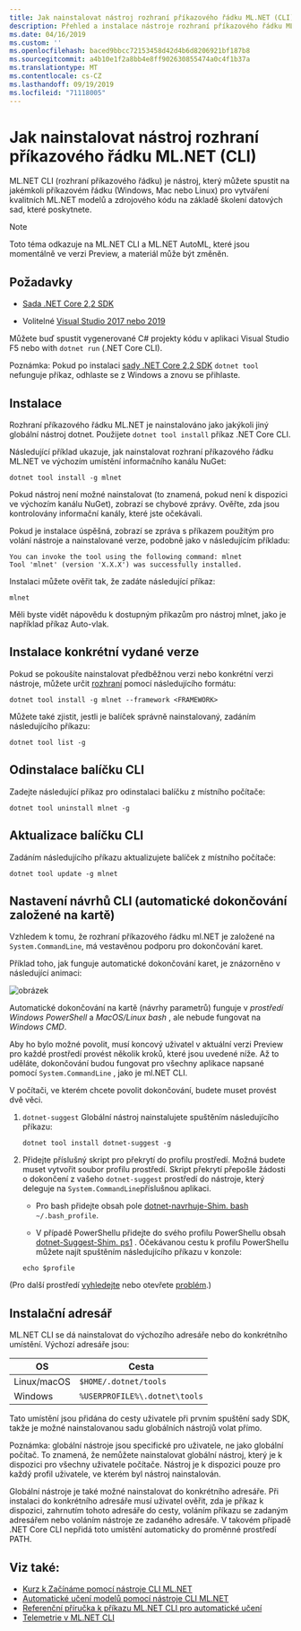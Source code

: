 ```yaml
---
title: Jak nainstalovat nástroj rozhraní příkazového řádku ML.NET (CLI)
description: Přehled a instalace nástroje rozhraní příkazového řádku ML.NET (CLI).
ms.date: 04/16/2019
ms.custom: ''
ms.openlocfilehash: baced9bbcc72153458d42d4b6d8206921bf187b8
ms.sourcegitcommit: a4b10e1f2a8bb4e8ff902630855474a0c4f1b37a
ms.translationtype: MT
ms.contentlocale: cs-CZ
ms.lasthandoff: 09/19/2019
ms.locfileid: "71118005"
---
```

# <a name="how-to-install-the-mlnet-command-line-interface-cli-tool"></a>Jak nainstalovat nástroj rozhraní příkazového řádku ML.NET (CLI)

ML.NET CLI (rozhraní příkazového řádku) je nástroj, který můžete spustit na jakémkoli příkazovém řádku (Windows, Mac nebo Linux) pro vytváření kvalitních ML.NET modelů a zdrojového kódu na základě školení datových sad, které poskytnete.

> [!NOTE]
> Toto téma odkazuje na ML.NET CLI a ML.NET AutoML, které jsou momentálně ve verzi Preview, a materiál může být změněn.

## <a name="pre-requisites"></a>Požadavky

- [Sada .NET Core 2,2 SDK](https://dotnet.microsoft.com/download/dotnet-core/2.2)

- Volitelné [Visual Studio 2017 nebo 2019](https://visualstudio.microsoft.com/vs/)

Můžete buď spustit vygenerované C# projekty kódu v aplikaci Visual Studio F5 nebo with `dotnet run` (.NET Core CLI).

Poznámka: Pokud po instalaci [sady .NET Core 2,2 SDK](https://dotnet.microsoft.com/download/dotnet-core/2.2) `dotnet tool` nefunguje příkaz, odhlaste se z Windows a znovu se přihlaste.

## <a name="install"></a>Instalace

Rozhraní příkazového řádku ML.NET je nainstalováno jako jakýkoli jiný globální nástroj dotnet. Použijete `dotnet tool install` příkaz .NET Core CLI. 

Následující příklad ukazuje, jak nainstalovat rozhraní příkazového řádku ML.NET ve výchozím umístění informačního kanálu NuGet:

```dotnetcli
dotnet tool install -g mlnet
```

Pokud nástroj není možné nainstalovat (to znamená, pokud není k dispozici ve výchozím kanálu NuGet), zobrazí se chybové zprávy. Ověřte, zda jsou kontrolovány informační kanály, které jste očekávali.

Pokud je instalace úspěšná, zobrazí se zpráva s příkazem použitým pro volání nástroje a nainstalované verze, podobně jako v následujícím příkladu:

```console
You can invoke the tool using the following command: mlnet
Tool 'mlnet' (version 'X.X.X') was successfully installed.
```

Instalaci můžete ověřit tak, že zadáte následující příkaz:

```console
mlnet
```

Měli byste vidět nápovědu k dostupným příkazům pro nástroj mlnet, jako je například příkaz Auto-vlak.

## <a name="install-a-specific-release-version"></a>Instalace konkrétní vydané verze

Pokud se pokoušíte nainstalovat předběžnou verzi nebo konkrétní verzi nástroje, můžete určit [rozhraní](../../standard/frameworks.md) pomocí následujícího formátu:

```dotnetcli
dotnet tool install -g mlnet --framework <FRAMEWORK>
```

Můžete také zjistit, jestli je balíček správně nainstalovaný, zadáním následujícího příkazu:

```dotnetcli
dotnet tool list -g
```

## <a name="uninstall-the-cli-package"></a>Odinstalace balíčku CLI

Zadejte následující příkaz pro odinstalaci balíčku z místního počítače:

```dotnetcli
dotnet tool uninstall mlnet -g
```

## <a name="update-the-cli-package"></a>Aktualizace balíčku CLI

Zadáním následujícího příkazu aktualizujete balíček z místního počítače:

```dotnetcli
dotnet tool update -g mlnet
```

## <a name="set-up-cli-suggestions-tab-based-auto-completion"></a>Nastavení návrhů CLI (automatické dokončování založené na kartě)

Vzhledem k tomu, že rozhraní příkazového řádku ml.NET je založené na `System.CommandLine`, má vestavěnou podporu pro dokončování karet.

Příklad toho, jak funguje automatické dokončování karet, je znázorněno v následující animaci:

![obrázek](./media/cli-tab-completion.gif)

Automatické dokončování na kartě (návrhy parametrů) funguje v *prostředí Windows PowerShell* a *MacOS/Linux bash* , ale nebude fungovat na *Windows CMD*.

Aby ho bylo možné povolit, musí koncový uživatel v aktuální verzi Preview pro každé prostředí provést několik kroků, které jsou uvedené níže. Až to uděláte, dokončování budou fungovat pro všechny aplikace napsané pomocí `System.CommandLine` , jako je ml.NET CLI.

V počítači, ve kterém chcete povolit dokončování, budete muset provést dvě věci.

1. `dotnet-suggest` Globální nástroj nainstalujete spuštěním následujícího příkazu:

    ```dotnetcli
    dotnet tool install dotnet-suggest -g
    ```

2. Přidejte příslušný skript pro překrytí do profilu prostředí. Možná budete muset vytvořit soubor profilu prostředí. Skript překrytí přepošle žádosti o dokončení z vašeho `dotnet-suggest` prostředí do nástroje, který deleguje na `System.CommandLine`příslušnou aplikaci.

    - Pro bash přidejte obsah pole [dotnet-navrhuje-Shim. bash](https://github.com/dotnet/System.CommandLine/blob/master/src/System.CommandLine.Suggest/dotnet-suggest-shim.bash) `~/.bash_profile`.

    - V případě PowerShellu přidejte do svého profilu PowerShellu obsah [dotnet-Suggest-Shim. ps1](https://github.com/dotnet/System.CommandLine/blob/master/src/System.CommandLine.Suggest/dotnet-suggest-shim.ps1) . Očekávanou cestu k profilu PowerShellu můžete najít spuštěním následujícího příkazu v konzole:

    ```console
    echo $profile
    ``` 

(Pro další prostředí [vyhledejte](https://github.com/dotnet/System.CommandLine/issues?q=is%3Aissue+is%3Aopen+label%3A%22shell+suggestion%22) nebo otevřete [problém](https://github.com/dotnet/System.CommandLine/issues).)

## <a name="installation-directory"></a>Instalační adresář

ML.NET CLI se dá nainstalovat do výchozího adresáře nebo do konkrétního umístění. Výchozí adresáře jsou:

| OS          | Cesta                          |
|-------------|-------------------------------|
| Linux/macOS | `$HOME/.dotnet/tools`         |
| Windows     | `%USERPROFILE%\.dotnet\tools` |

Tato umístění jsou přidána do cesty uživatele při prvním spuštění sady SDK, takže je možné nainstalovanou sadu globálních nástrojů volat přímo.

Poznámka: globální nástroje jsou specifické pro uživatele, ne jako globální počítač. To znamená, že nemůžete nainstalovat globální nástroj, který je k dispozici pro všechny uživatele počítače. Nástroj je k dispozici pouze pro každý profil uživatele, ve kterém byl nástroj nainstalován.

Globální nástroje je také možné nainstalovat do konkrétního adresáře. Při instalaci do konkrétního adresáře musí uživatel ověřit, zda je příkaz k dispozici, zahrnutím tohoto adresáře do cesty, voláním příkazu se zadaným adresářem nebo voláním nástroje ze zadaného adresáře.
V takovém případě .NET Core CLI nepřidá toto umístění automaticky do proměnné prostředí PATH.

## <a name="see-also"></a>Viz také:

- [Kurz k Začínáme pomocí nástroje CLI ML.NET](../tutorials/mlnet-cli.md)
- [Automatické učení modelů pomocí nástroje CLI ML.NET](../automate-training-with-cli.md)
- [Referenční příručka k příkazu ML.NET CLI pro automatické učení](../reference/ml-net-cli-reference.md) 
- [Telemetrie v ML.NET CLI](../resources/ml-net-cli-telemetry.md)
